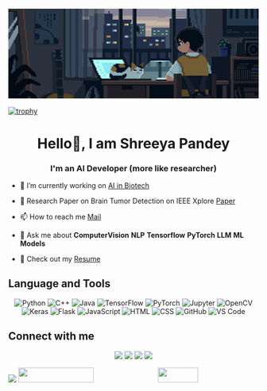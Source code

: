 ![Alt Text](./2.1.gif)

[![trophy](https://github-profile-trophy.vercel.app/?username=therealsheero&theme=onedark)](https://github.com/ryo-ma/github-profile-trophy)

<h1 align="center">Hello👋, I am Shreeya Pandey</h1>

<h3 align="center">I'm an AI Developer (more like researcher)</h3>

- 🔭 I’m currently working on [AI in Biotech](https://github.com/therealsheero/BioMedGPT)


- 📃 Research Paper on Brain Tumor Detection on IEEE Xplore [Paper](https://ieeexplore.ieee.org/document/10991161)



- 📫 How to reach me [Mail](mailto:shreeya2005pandey@gmail.com)



- 💬 Ask me about **ComputerVision** **NLP** **Tensorflow** **PyTorch** **LLM** **ML Models**



- 📃 Check out my [Resume](https://drive.google.com/file/d/1hQEKiAsRZQdbTqrkI2mLUbSKyKLmeBz7/view?usp=sharing)




## Language and Tools

<p align="center">
  <!-- Core Languages -->
  <img src="https://cdn.jsdelivr.net/gh/devicons/devicon/icons/python/python-original.svg" height="40" alt="Python" />
  <img src="https://cdn.jsdelivr.net/gh/devicons/devicon/icons/cplusplus/cplusplus-original.svg" height="40" alt="C++" />
  <img src="https://cdn.jsdelivr.net/gh/devicons/devicon/icons/java/java-original.svg" height="40" alt="Java" />
  
  <!-- ML & DL Tools -->
  <img src="https://cdn.jsdelivr.net/gh/devicons/devicon/icons/tensorflow/tensorflow-original.svg" height="40" alt="TensorFlow" />
  <img src="https://cdn.jsdelivr.net/gh/devicons/devicon/icons/pytorch/pytorch-original.svg" height="40" alt="PyTorch" />
  <img src="https://cdn.jsdelivr.net/gh/devicons/devicon/icons/jupyter/jupyter-original.svg" height="40" alt="Jupyter" />
  <img src="https://cdn.jsdelivr.net/gh/devicons/devicon/icons/opencv/opencv-original.svg" height="40" alt="OpenCV" />
  <img src="https://cdn.jsdelivr.net/gh/devicons/devicon/icons/keras/keras-original.svg" height="40" alt="Keras" />
  
  <!-- Web Frameworks -->
  <img src="https://cdn.jsdelivr.net/gh/devicons/devicon/icons/flask/flask-original.svg" height="40" alt="Flask" />
  <img src="https://cdn.jsdelivr.net/gh/devicons/devicon/icons/javascript/javascript-original.svg" height="40" alt="JavaScript"/>
  <img src="https://cdn.jsdelivr.net/gh/devicons/devicon/icons/html5/html5-original.svg" height="40" alt="HTML"/>
  <img src="https://cdn.jsdelivr.net/gh/devicons/devicon/icons/css3/css3-original.svg" height="40" alt="CSS"/>
  <img src="https://cdn.jsdelivr.net/gh/devicons/devicon/icons/github/github-original.svg" height="40" alt="GitHub"/>
  <img src="https://cdn.jsdelivr.net/gh/devicons/devicon/icons/vscode/vscode-original.svg" height="40" alt="VS Code"/>
</p>

## Connect with me

<p align="center">
  <a href="mailto:shreeya2005pandey@gmail.com"><img src="https://img.shields.io/badge/Gmail-D14836?style=for-the-badge&logo=gmail&logoColor=white" /></a>
  <a href="https://www.linkedin.com/in/therealsheero/"><img src="https://img.shields.io/badge/LinkedIn-0077B5?style=for-the-badge&logo=linkedin&logoColor=white" /></a>
  <a href="https://www.instagram.com/therealsheero/"><img src="https://img.shields.io/badge/Instagram-E4405F?style=for-the-badge&logo=instagram&logoColor=white" /></a>
  <a href="https://leetcode.com/therealsheero"><img src="https://img.shields.io/badge/LeetCode-FFA116?style=for-the-badge&logo=leetcode&logoColor=white" /></a>
</p>

<p align="centre">
  <img src="https://github-profile-summary-cards.vercel.app/api/cards/profile-details?username=therealsheero&theme=onedark">
  <img src="https://github-readme-stats.vercel.app/api?username=therealsheero&show_icons=true&locale=en&theme=onedark&cache_seconds=60" width="55%" height="30">
  <img src="https://github-readme-stats.vercel.app/api/top-langs/?username=therealsheero&layout=compact&theme=onedark" width="40%" height="30">
</p>


